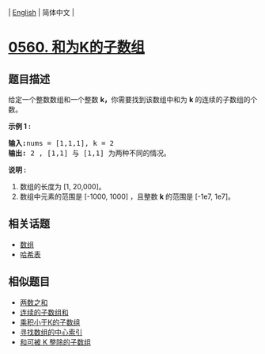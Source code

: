 
| [English](README_EN.md) | 简体中文 |

# [0560. 和为K的子数组](https://leetcode-cn.com/problems/subarray-sum-equals-k/)

## 题目描述

<p>给定一个整数数组和一个整数&nbsp;<strong>k，</strong>你需要找到该数组中和为&nbsp;<strong>k&nbsp;</strong>的连续的子数组的个数。</p>

<p><strong>示例 1 :</strong></p>

<pre>
<strong>输入:</strong>nums = [1,1,1], k = 2
<strong>输出:</strong> 2 , [1,1] 与 [1,1] 为两种不同的情况。
</pre>

<p><strong>说明 :</strong></p>

<ol>
	<li>数组的长度为 [1, 20,000]。</li>
	<li>数组中元素的范围是 [-1000, 1000] ，且整数&nbsp;<strong>k&nbsp;</strong>的范围是&nbsp;[-1e7, 1e7]。</li>
</ol>


## 相关话题

- [数组](https://leetcode-cn.com/tag/array)
- [哈希表](https://leetcode-cn.com/tag/hash-table)

## 相似题目

- [两数之和](../two-sum/README.md)
- [连续的子数组和](../continuous-subarray-sum/README.md)
- [乘积小于K的子数组](../subarray-product-less-than-k/README.md)
- [寻找数组的中心索引](../find-pivot-index/README.md)
- [和可被 K 整除的子数组](../subarray-sums-divisible-by-k/README.md)
